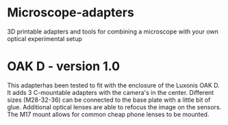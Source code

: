 # Microscope-adapters
3D printable adapters and tools for combining a microscope with your own optical experimental setup

# OAK D - version 1.0
This adapterhas been tested to fit with the enclosure of the Luxonis OAK D. It adds 3 C-mountable adapters with the camera's in the center. Different sizes (M28-32-36) can be connected to the base plate with a little bit of glue. Additional optical lenses are able to refocus the image on the sensors. The M17 mount allows for common cheap phone lenses to be mounted. 
